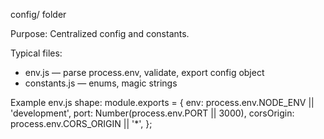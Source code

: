 config/ folder

Purpose: Centralized config and constants.

Typical files:
- env.js — parse process.env, validate, export config object
- constants.js — enums, magic strings

Example env.js shape:
module.exports = {
  env: process.env.NODE_ENV || 'development',
  port: Number(process.env.PORT || 3000),
  corsOrigin: process.env.CORS_ORIGIN || '*',
};
